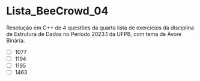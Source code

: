 # Lista_BeeCrowd_04

Resolução em C++ de 4 questões da quarta lista de exercícios da disciplina de Estrutura de Dados no Período 2023.1 da UFPB, com tema de Ávore Binária.

- [ ] 1077
- [ ] 1194
- [ ] 1195
- [ ] 1463
